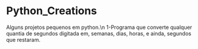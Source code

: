 # Python_Creations
Alguns projetos pequenos em python.\n
1-Programa que converte qualquer quantia de segundos digitada em, semanas, dias, horas, e ainda, segundos que restaram.
